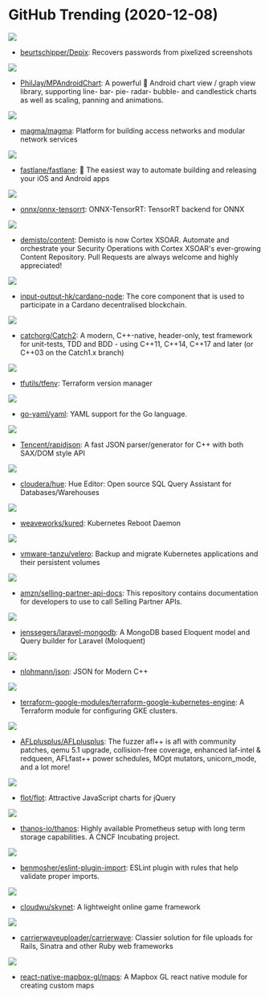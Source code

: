 # GitHub Trending (2020-12-08)

![](https://img.shields.io/badge/Python-New%201-green?style=flat-square&logo=appveyor)
- [beurtschipper/Depix](https://github.com/beurtschipper/Depix): Recovers passwords from pixelized screenshots

![](https://img.shields.io/badge/Java-New%2045-green?style=flat-square&logo=appveyor)
- [PhilJay/MPAndroidChart](https://github.com/PhilJay/MPAndroidChart): A powerful 🚀 Android chart view / graph view library, supporting line- bar- pie- radar- bubble- and candlestick charts as well as scaling, panning and animations.

![](https://img.shields.io/badge/Go-New%2034-green?style=flat-square&logo=appveyor)
- [magma/magma](https://github.com/magma/magma): Platform for building access networks and modular network services

![](https://img.shields.io/badge/Ruby-New%208-green?style=flat-square&logo=appveyor)
- [fastlane/fastlane](https://github.com/fastlane/fastlane): 🚀 The easiest way to automate building and releasing your iOS and Android apps

![](https://img.shields.io/badge/C%2B%2B-New%2011-green?style=flat-square&logo=appveyor)
- [onnx/onnx-tensorrt](https://github.com/onnx/onnx-tensorrt): ONNX-TensorRT: TensorRT backend for ONNX

![](https://img.shields.io/badge/Python-New%208-green?style=flat-square&logo=appveyor)
- [demisto/content](https://github.com/demisto/content): Demisto is now Cortex XSOAR. Automate and orchestrate your Security Operations with Cortex XSOAR's ever-growing Content Repository. Pull Requests are always welcome and highly appreciated!

![](https://img.shields.io/badge/Haskell-New%2013-green?style=flat-square&logo=appveyor)
- [input-output-hk/cardano-node](https://github.com/input-output-hk/cardano-node): The core component that is used to participate in a Cardano decentralised blockchain.

![](https://img.shields.io/badge/C%2B%2B-New%2012-green?style=flat-square&logo=appveyor)
- [catchorg/Catch2](https://github.com/catchorg/Catch2): A modern, C++-native, header-only, test framework for unit-tests, TDD and BDD - using C++11, C++14, C++17 and later (or C++03 on the Catch1.x branch)

![](https://img.shields.io/badge/Shell-New%206-green?style=flat-square&logo=appveyor)
- [tfutils/tfenv](https://github.com/tfutils/tfenv): Terraform version manager

![](https://img.shields.io/badge/Go-New%2021-green?style=flat-square&logo=appveyor)
- [go-yaml/yaml](https://github.com/go-yaml/yaml): YAML support for the Go language.

![](https://img.shields.io/badge/C%2B%2B-New%2026-green?style=flat-square&logo=appveyor)
- [Tencent/rapidjson](https://github.com/Tencent/rapidjson): A fast JSON parser/generator for C++ with both SAX/DOM style API

![](https://img.shields.io/badge/Python-New%20128-green?style=flat-square&logo=appveyor)
- [cloudera/hue](https://github.com/cloudera/hue): Hue Editor: Open source SQL Query Assistant for Databases/Warehouses

![](https://img.shields.io/badge/Go-New%2025-green?style=flat-square&logo=appveyor)
- [weaveworks/kured](https://github.com/weaveworks/kured): Kubernetes Reboot Daemon

![](https://img.shields.io/badge/Go-New%206-green?style=flat-square&logo=appveyor)
- [vmware-tanzu/velero](https://github.com/vmware-tanzu/velero): Backup and migrate Kubernetes applications and their persistent volumes

![](https://img.shields.io/badge/none-New%2014-green?style=flat-square&logo=appveyor)
- [amzn/selling-partner-api-docs](https://github.com/amzn/selling-partner-api-docs): This repository contains documentation for developers to use to call Selling Partner APIs.

![](https://img.shields.io/badge/PHP-New%2012-green?style=flat-square&logo=appveyor)
- [jenssegers/laravel-mongodb](https://github.com/jenssegers/laravel-mongodb): A MongoDB based Eloquent model and Query builder for Laravel (Moloquent)

![](https://img.shields.io/badge/C%2B%2B-New%2052-green?style=flat-square&logo=appveyor)
- [nlohmann/json](https://github.com/nlohmann/json): JSON for Modern C++

![](https://img.shields.io/badge/HCL-New%207-green?style=flat-square&logo=appveyor)
- [terraform-google-modules/terraform-google-kubernetes-engine](https://github.com/terraform-google-modules/terraform-google-kubernetes-engine): A Terraform module for configuring GKE clusters.

![](https://img.shields.io/badge/C-New%2049-green?style=flat-square&logo=appveyor)
- [AFLplusplus/AFLplusplus](https://github.com/AFLplusplus/AFLplusplus): The fuzzer afl++ is afl with community patches, qemu 5.1 upgrade, collision-free coverage, enhanced laf-intel & redqueen, AFLfast++ power schedules, MOpt mutators, unicorn_mode, and a lot more!

![](https://img.shields.io/badge/JavaScript-New%2026-green?style=flat-square&logo=appveyor)
- [flot/flot](https://github.com/flot/flot): Attractive JavaScript charts for jQuery

![](https://img.shields.io/badge/Go-New%2067-green?style=flat-square&logo=appveyor)
- [thanos-io/thanos](https://github.com/thanos-io/thanos): Highly available Prometheus setup with long term storage capabilities. A CNCF Incubating project.

![](https://img.shields.io/badge/JavaScript-New%206-green?style=flat-square&logo=appveyor)
- [benmosher/eslint-plugin-import](https://github.com/benmosher/eslint-plugin-import): ESLint plugin with rules that help validate proper imports.

![](https://img.shields.io/badge/C-New%2039-green?style=flat-square&logo=appveyor)
- [cloudwu/skynet](https://github.com/cloudwu/skynet): A lightweight online game framework

![](https://img.shields.io/badge/Ruby-New%206-green?style=flat-square&logo=appveyor)
- [carrierwaveuploader/carrierwave](https://github.com/carrierwaveuploader/carrierwave): Classier solution for file uploads for Rails, Sinatra and other Ruby web frameworks

![](https://img.shields.io/badge/JavaScript-New%202-green?style=flat-square&logo=appveyor)
- [react-native-mapbox-gl/maps](https://github.com/react-native-mapbox-gl/maps): A Mapbox GL react native module for creating custom maps

